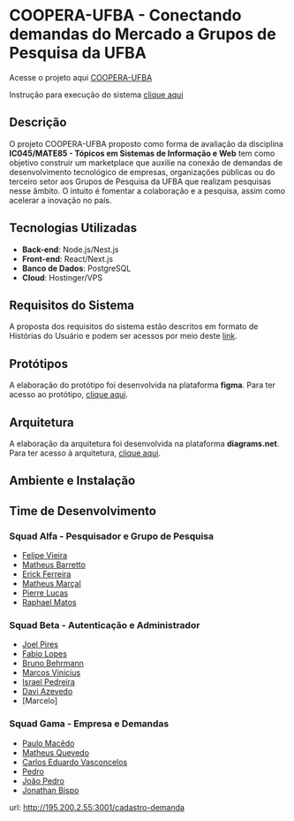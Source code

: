 # COOPERA-UFBA - Conectando demandas do Mercado a Grupos de Pesquisa da UFBA

Acesse o projeto aqui [COOPERA-UFBA](http://195.200.2.55:3001/)

Instrução para execução do sistema [clique aqui](https://docs.google.com/document/d/1yt6UcOyFNssNe9YfNS8Ujq660qgT9srje9f2xUI928Y/edit?usp=sharing)

## Descrição

O projeto COOPERA-UFBA proposto como forma de avaliação da disciplina **IC045/MATE85 - Tópicos em Sistemas de Informação e Web** tem como objetivo construir um marketplace que auxilie na conexão de demandas de desenvolvimento tecnológico de empresas, organizações públicas ou do terceiro setor aos Grupos de Pesquisa da UFBA que realizam pesquisas nesse âmbito. O intuito é fomentar a colaboração e a pesquisa, assim como acelerar a inovação no país.

## Tecnologias Utilizadas

- **Back-end**: Node.js/Nest.js
- **Front-end**: React/Next.js
- **Banco de Dados**: PostgreSQL
- **Cloud**: Hostinger/VPS

## Requisitos do Sistema

A proposta dos requisitos do sistema estão descritos em formato de Histórias do Usuário e podem ser acessos por meio deste <a href="https://docs.google.com/document/d/1hr7hHC0Qqq_lBjf08LLxHLFu91i8_jGJNKX9tGYHiGM" target="_blank">link</a>.

## Protótipos

A elaboração do protótipo foi desenvolvida na plataforma **figma**. Para ter acesso ao protótipo, <a href="https://www.figma.com/design/U5N3RoAaeq6vumpVkFnAS5/Captador-Grupo-de-Pesquisa" target="_blank">clique aqui</a>.

## Arquitetura

A elaboração da arquitetura foi desenvolvida na plataforma **diagrams.net**. Para ter acesso à arquitetura, <a href="https://app.diagrams.net/#G1FRVE7PX1_m17UYSkPEMUprJo9rQqdlKX" target="_blank">clique aqui</a>.

## Ambiente e Instalação

## Time de Desenvolvimento

### Squad Alfa - Pesquisador e Grupo de Pesquisa
- [Felipe Vieira](https://github.com/felipejrvieira)
- [Matheus Barretto](https://github.com/mattd-silva22)
- [Erick Ferreira](https://github.com/EFBN0)
- [Matheus Marçal](https://github.com/zxmatheus)
- [Pierre Lucas](https://github.com/erreip-m)
- [Raphael Matos](https://github.com/raphamdc)

### Squad Beta - Autenticação e Administrador
- [Joel Pires](https://github.com/joel021)
- [Fabio Lopes](https://github.com/flgomes94)
- [Bruno Behrmann](https://github.com/BrunoBehrmann)
- [Marcos Vinicius](https://github.com/mvcs08)
- [Israel Pedreira](https://github.com/israelpedreira)
- [Davi Azevedo](https://github.com/DvAzevedo)
- [Marcelo]

### Squad Gama - Empresa e Demandas
- [Paulo Macêdo](https://github.com/prmacedo)
- [Matheus Quevedo](https://github.com/matheusquevedodev)
- [Carlos Eduardo Vasconcelos](https://github.com/EduardoVasconceloss)
- [Pedro](https://github.com/1pedro)
- [João Pedro](https://github.com/JhonPrFer)
- [Jonathan Bispo ](https://github.com/jonathanbisp)




url: http://195.200.2.55:3001/cadastro-demanda













